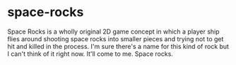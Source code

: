 # space-rocks
 Space Rocks is a wholly original 2D game concept in which a player ship flies around shooting space rocks into smaller pieces and trying not to get hit and killed in the process. I'm sure there's a name for this kind of rock but I can't think of it right now. It'll come to me. Space rocks.
